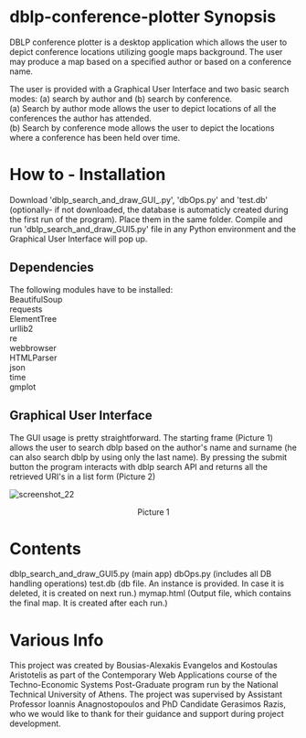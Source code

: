 # dblp-conference-plotter Synopsis

DBLP conference plotter is a desktop application which allows the user to depict conference locations utilizing google maps background. The user may produce a map based on a specified author or based on a conference name.

The user is provided with a Graphical User Interface and two basic search modes: (a) search by author and (b) search by conference.
<br/>
(a) Search by author mode allows the user to depict locations of all the conferences the author has attended.
<br/>
(b) Search by conference mode allows the user to depict the locations where a conference has been held over time.

# How to - Installation
Download 'dblp_search_and_draw_GUI_.py', 'dbOps.py' and 'test.db' (optionally- if not downloaded, the database is automaticly created during the first run of the program). Place them in the same folder. Compile and run 'dblp_search_and_draw_GUI5.py' file in any Python environment and the Graphical User Interface will pop up.  

## Dependencies
The following modules have to be installed:
<br/> BeautifulSoup
<br/> requests
<br/> ElementTree
<br/> urllib2
<br/> re
<br/> webbrowser
<br/> HTMLParser
<br/> json
<br/> time
<br/> gmplot

## Graphical User Interface

The GUI usage is pretty straightforward. The starting frame (Picture 1) allows the user to search dblp based on the author's name and surname (he can also search dblp by using only the last name). By pressing the submit button the program interacts with dblp search API and returns all the retrieved URI's in a list form (Picture 2)

![screenshot_22](https://cloud.githubusercontent.com/assets/25885525/23229684/d567be2e-f949-11e6-9301-f434f0d2520c.png)
<center> Picture 1 </center>

# Contents
dblp_search_and_draw_GUI5.py (main app)
dbOps.py (includes all DB handling operations)
test.db (db file. An instance is provided. In case it is deleted, it is created on next run.)
mymap.html (Output file, which contains the final map. It is created after each run.)


# Various Info
This project was created by Bousias-Alexakis Evangelos and Kostoulas Aristotelis as part of the Contemporary Web Applications course of the Techno-Economic Systems Post-Graduate program run by the National Technical University of Athens. The project was supervised by Assistant Professor Ioannis Anagnostopoulos and PhD Candidate Gerasimos Razis, who we would like to thank for their guidance and support during project development.
